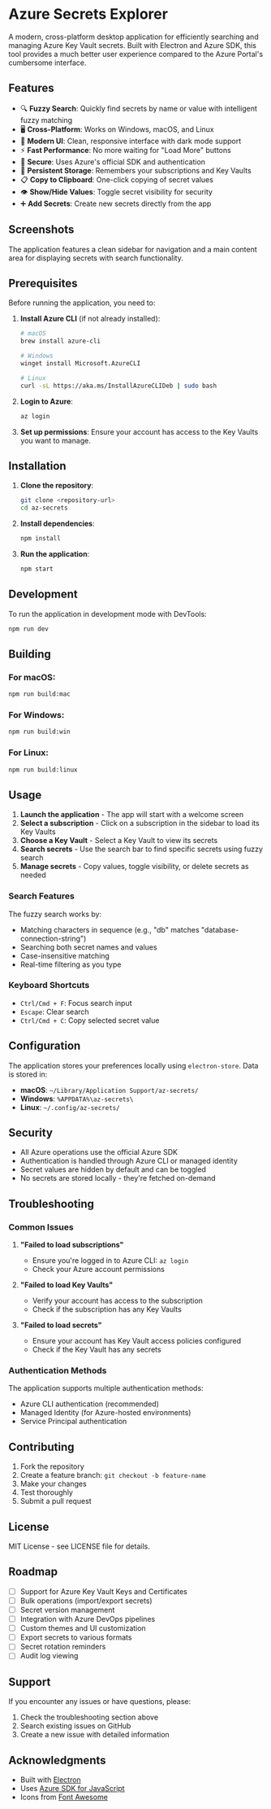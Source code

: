 # Azure Secrets Explorer

A modern, cross-platform desktop application for efficiently searching and managing Azure Key Vault secrets. Built with Electron and Azure SDK, this tool provides a much better user experience compared to the Azure Portal's cumbersome interface.

## Features

- 🔍 **Fuzzy Search**: Quickly find secrets by name or value with intelligent fuzzy matching
- 🖥️ **Cross-Platform**: Works on Windows, macOS, and Linux
- 🎨 **Modern UI**: Clean, responsive interface with dark mode support
- ⚡ **Fast Performance**: No more waiting for "Load More" buttons
- 🔐 **Secure**: Uses Azure's official SDK and authentication
- 💾 **Persistent Storage**: Remembers your subscriptions and Key Vaults
- 📋 **Copy to Clipboard**: One-click copying of secret values
- 👁️ **Show/Hide Values**: Toggle secret visibility for security
- ➕ **Add Secrets**: Create new secrets directly from the app

## Screenshots

The application features a clean sidebar for navigation and a main content area for displaying secrets with search functionality.

## Prerequisites

Before running the application, you need to:

1. **Install Azure CLI** (if not already installed):
   ```bash
   # macOS
   brew install azure-cli
   
   # Windows
   winget install Microsoft.AzureCLI
   
   # Linux
   curl -sL https://aka.ms/InstallAzureCLIDeb | sudo bash
   ```

2. **Login to Azure**:
   ```bash
   az login
   ```

3. **Set up permissions**: Ensure your account has access to the Key Vaults you want to manage.

## Installation

1. **Clone the repository**:
   ```bash
   git clone <repository-url>
   cd az-secrets
   ```

2. **Install dependencies**:
   ```bash
   npm install
   ```

3. **Run the application**:
   ```bash
   npm start
   ```

## Development

To run the application in development mode with DevTools:

```bash
npm run dev
```

## Building

### For macOS:
```bash
npm run build:mac
```

### For Windows:
```bash
npm run build:win
```

### For Linux:
```bash
npm run build:linux
```

## Usage

1. **Launch the application** - The app will start with a welcome screen
2. **Select a subscription** - Click on a subscription in the sidebar to load its Key Vaults
3. **Choose a Key Vault** - Select a Key Vault to view its secrets
4. **Search secrets** - Use the search bar to find specific secrets using fuzzy search
5. **Manage secrets** - Copy values, toggle visibility, or delete secrets as needed

### Search Features

The fuzzy search works by:
- Matching characters in sequence (e.g., "db" matches "database-connection-string")
- Searching both secret names and values
- Case-insensitive matching
- Real-time filtering as you type

### Keyboard Shortcuts

- `Ctrl/Cmd + F`: Focus search input
- `Escape`: Clear search
- `Ctrl/Cmd + C`: Copy selected secret value

## Configuration

The application stores your preferences locally using `electron-store`. Data is stored in:
- **macOS**: `~/Library/Application Support/az-secrets/`
- **Windows**: `%APPDATA%\az-secrets\`
- **Linux**: `~/.config/az-secrets/`

## Security

- All Azure operations use the official Azure SDK
- Authentication is handled through Azure CLI or managed identity
- Secret values are hidden by default and can be toggled
- No secrets are stored locally - they're fetched on-demand

## Troubleshooting

### Common Issues

1. **"Failed to load subscriptions"**
   - Ensure you're logged in to Azure CLI: `az login`
   - Check your Azure account permissions

2. **"Failed to load Key Vaults"**
   - Verify your account has access to the subscription
   - Check if the subscription has any Key Vaults

3. **"Failed to load secrets"**
   - Ensure your account has Key Vault access policies configured
   - Check if the Key Vault has any secrets

### Authentication Methods

The application supports multiple authentication methods:
- Azure CLI authentication (recommended)
- Managed Identity (for Azure-hosted environments)
- Service Principal authentication

## Contributing

1. Fork the repository
2. Create a feature branch: `git checkout -b feature-name`
3. Make your changes
4. Test thoroughly
5. Submit a pull request

## License

MIT License - see LICENSE file for details.

## Roadmap

- [ ] Support for Azure Key Vault Keys and Certificates
- [ ] Bulk operations (import/export secrets)
- [ ] Secret version management
- [ ] Integration with Azure DevOps pipelines
- [ ] Custom themes and UI customization
- [ ] Export secrets to various formats
- [ ] Secret rotation reminders
- [ ] Audit log viewing

## Support

If you encounter any issues or have questions, please:
1. Check the troubleshooting section above
2. Search existing issues on GitHub
3. Create a new issue with detailed information

## Acknowledgments

- Built with [Electron](https://electronjs.org/)
- Uses [Azure SDK for JavaScript](https://github.com/Azure/azure-sdk-for-js)
- Icons from [Font Awesome](https://fontawesome.com/) 